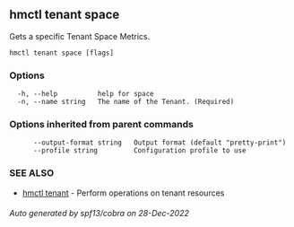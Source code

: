## hmctl tenant space

Gets a specific Tenant Space Metrics.

```
hmctl tenant space [flags]
```

### Options

```
  -h, --help          help for space
  -n, --name string   The name of the Tenant. (Required)
```

### Options inherited from parent commands

```
      --output-format string   Output format (default "pretty-print")
      --profile string         Configuration profile to use
```

### SEE ALSO

* [hmctl tenant](hmctl_tenant.md)	 - Perform operations on tenant resources

###### Auto generated by spf13/cobra on 28-Dec-2022
